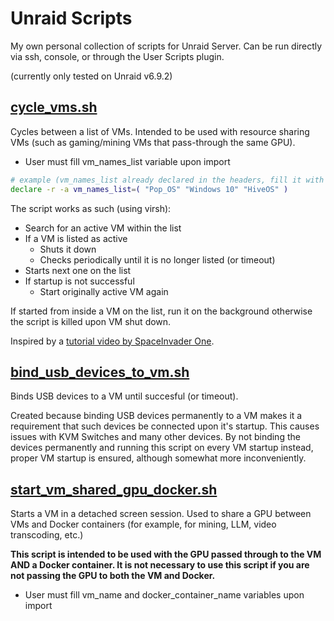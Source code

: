 # Unraid Scripts

My own personal collection of scripts for Unraid Server. Can be run directly via ssh, console, or through the User Scripts plugin.

(currently only tested on Unraid v6.9.2)

## [cycle_vms.sh](cycle_vms.sh)

Cycles between a list of VMs. Intended to be used with resource sharing VMs (such as gaming/mining VMs that pass-through the same GPU).

* User must fill vm_names_list variable upon import

``` sh
# example (vm_names_list already declared in the headers, fill it with your setup)
declare -r -a vm_names_list=( "Pop_OS" "Windows 10" "HiveOS" )
```

The script works as such (using virsh):

* Search for an active VM within the list
* If a VM is listed as active
  * Shuts it down
  * Checks periodically until it is no longer listed (or timeout)
* Starts next one on the list
* If startup is not successful
  * Start originally active VM again

 If started from inside a VM on the list, run it on the background otherwise the script is killed upon VM shut down.

Inspired by a [tutorial video by SpaceInvader One](https://www.youtube.com/watch?v=QoVJ0460cro).

## [bind_usb_devices_to_vm.sh](bind_usb_devices_to_vm.sh)

Binds USB devices to a VM until succesful (or timeout).

Created because binding USB devices permanently to a VM makes it a requirement that such devices be connected upon it's startup. This causes issues with KVM Switches and many other devices. By not binding the devices permanently and running this script on every VM startup instead, proper VM startup is ensured, although somewhat more inconveniently.

## [start_vm_shared_gpu_docker.sh](start_vm_shared_gpu_docker.sh)

Starts a VM in a detached screen session. Used to share a GPU between VMs and Docker containers (for example, for mining, LLM, video transcoding, etc.)

**This script is intended to be used with the GPU passed through to the VM AND a Docker container. It is not necessary to use this script if you are not passing the GPU to both the VM and Docker.**

* User must fill vm_name and docker_container_name variables upon import
